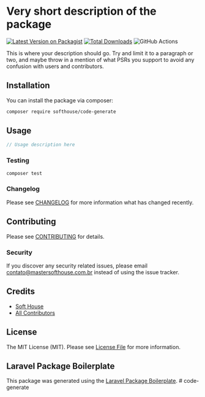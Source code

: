# Very short description of the package

[![Latest Version on Packagist](https://img.shields.io/packagist/v/softhouse/manager-tenancy.svg?style=flat-square)](https://packagist.org/packages/softhouse/manager-tenancy)
[![Total Downloads](https://img.shields.io/packagist/dt/softhouse/manager-tenancy.svg?style=flat-square)](https://packagist.org/packages/softhouse/manager-tenancy)
![GitHub Actions](https://github.com/softhouse/manager-tenancy/actions/workflows/main.yml/badge.svg)

This is where your description should go. Try and limit it to a paragraph or two, and maybe throw in a mention of what PSRs you support to avoid any confusion with users and contributors.

## Installation

You can install the package via composer:

```bash
composer require softhouse/code-generate
```

## Usage

```php
// Usage description here
```

### Testing

```bash
composer test
```

### Changelog

Please see [CHANGELOG](CHANGELOG.md) for more information what has changed recently.

## Contributing

Please see [CONTRIBUTING](CONTRIBUTING.md) for details.

### Security

If you discover any security related issues, please email contato@mastersofthouse.com.br instead of using the issue tracker.

## Credits

-   [Soft House](https://github.com/softhouse)
-   [All Contributors](../../contributors)

## License

The MIT License (MIT). Please see [License File](LICENSE.md) for more information.

## Laravel Package Boilerplate

This package was generated using the [Laravel Package Boilerplate](https://laravelpackageboilerplate.com).
#   c o d e - g e n e r a t e  
 